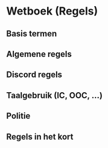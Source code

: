 # Wetboek (Regels)

## Basis termen

## Algemene regels

## Discord regels

## Taalgebruik (IC, OOC, ...)

## Politie

## Regels in het kort
